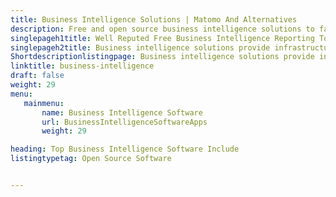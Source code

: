 ```yaml
---
title: Business Intelligence Solutions | Matomo And Alternatives
description: Free and open source business intelligence solutions to facilitate the BI sector. All software listed here are capable to visualize data in well defied way.
singlepageh1title: Well Reputed Free Business Intelligence Reporting Tools
singlepageh2title: Business intelligence solutions provide infrastructure to give data insights and business analytics. Upgrade your business strategy by adapting a BI solution. 
Shortdescriptionlistingpage: Business intelligence solutions provide infrastructure to give data insights and business analytics. Upgrade your business strategy by adapting a BI solution. 
linktitle: business-intelligence
draft: false
weight: 29
menu:
   mainmenu: 
       name: Business Intelligence Software
       url: BusinessIntelligenceSoftwareApps
       weight: 29

heading: Top Business Intelligence Software Include
listingtypetag: Open Source Software


---
```


